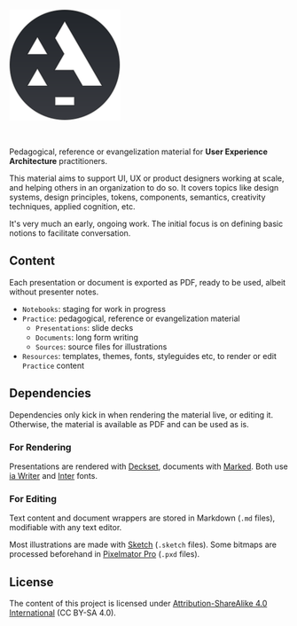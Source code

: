 <br>

![](Resources/Logos/a-mark-readme.svg)

<br>

Pedagogical, reference or evangelization material for **User Experience Architecture** practitioners.

This material aims to support UI, UX or product designers working at scale, and helping others in an organization to do so. It covers topics like design systems, design principles, tokens, components, semantics, creativity techniques, applied cognition, etc.

It's very much an early, ongoing work. The initial focus is on defining basic notions to facilitate conversation.

## Content

Each presentation or document is exported as PDF, ready to be used, albeit without presenter notes.

- `Notebooks`: staging for work in progress
- `Practice`: pedagogical, reference or evangelization material
    - `Presentations`: slide decks
    - `Documents`: long form writing
    - `Sources`: source files for illustrations
- `Resources`: templates, themes, fonts, styleguides etc, to render or edit `Practice` content

## Dependencies

Dependencies only kick in when rendering the material live, or editing it.
Otherwise, the material is available as PDF and can be used as is.

### For Rendering

Presentations are rendered with [Deckset](https://www.deckset.com/), documents with [Marked](https://marked2app.com/).
Both use [ia Writer](https://github.com/iaolo/iA-Fonts) and [Inter](https://rsms.me/inter/) fonts.

### For Editing

Text content and document wrappers are stored in Markdown (`.md` files), modifiable with any text editor.

Most illustrations are made with [Sketch](https://www.sketch.com/) (`.sketch` files). Some bitmaps are processed beforehand in [Pixelmator Pro](https://www.pixelmator.com/pro/) (`.pxd` files).

## License

The content of this project is licensed under [Attribution-ShareAlike 4.0 International](LICENSE.txt) (CC BY-SA 4.0).

